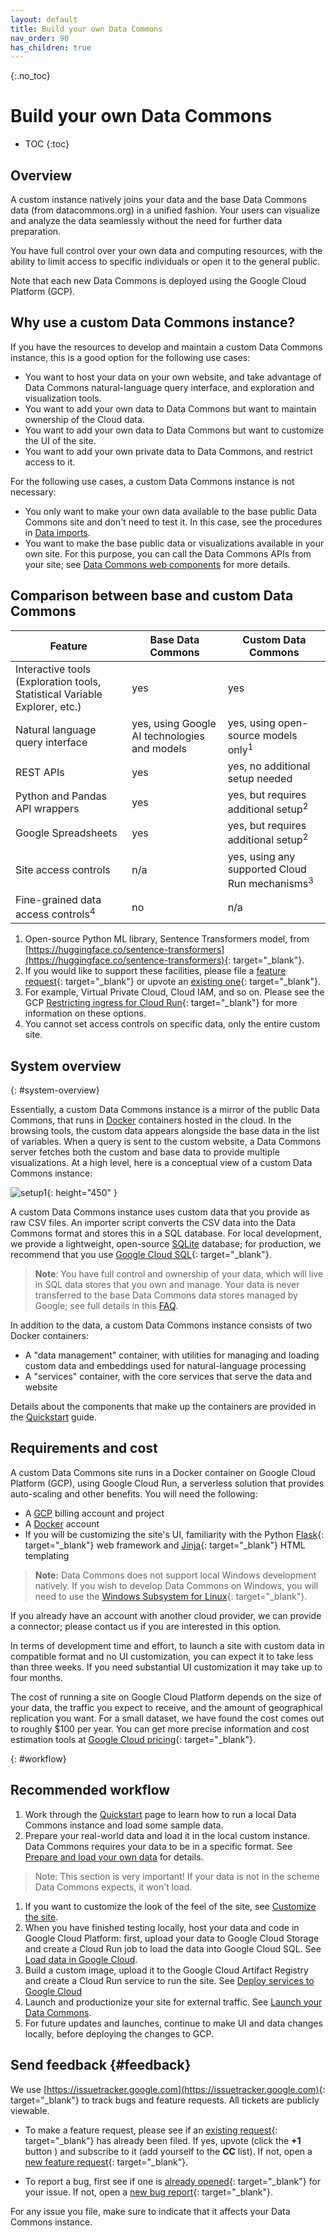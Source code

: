 ```yaml
---
layout: default
title: Build your own Data Commons
nav_order: 90
has_children: true
---
```


{:.no_toc}
# Build your own Data Commons

* TOC
{:toc}

## Overview

A custom instance natively joins your data and the base Data Commons data (from datacommons.org) in a unified fashion. Your users can visualize and analyze the data seamlessly without the need for further data preparation.

You have full control over your own data and computing resources, with the ability to limit access to specific individuals or open it to the general public.

Note that each new Data Commons is deployed using the Google Cloud Platform (GCP). 

## Why use a custom Data Commons instance?

If you have the resources to develop and maintain a custom Data Commons instance, this is a good option for the following use cases:

- You want to host your data on your own website, and take advantage of Data Commons natural-language query interface, and exploration and visualization tools.
- You want to add your own data to Data Commons but want to maintain ownership of the Cloud data.
- You want to add your own data to Data Commons but want to customize the UI of the site.
- You want to add your own private data to Data Commons, and restrict access to it.

For the following use cases, a custom Data Commons instance is not necessary:

- You only want to make your own data available to the base public Data Commons site and don't need to test it. In this case, see the procedures in [Data imports](/import_dataset/index.html).
- You want to make the base public data or visualizations available in your own site. For this purpose, you can call the Data Commons APIs from your site; see [Data Commons web components](/api/web_components/index.html) for more details.

## Comparison between base and custom Data Commons

| Feature                                                      |  Base Data Commons | Custom Data Commons |
|--------------------------------------------------------------|--------------------|---------------------|
| Interactive tools (Exploration tools, Statistical Variable Explorer, etc.) |  yes  |    yes    |
| Natural language query interface                            | yes, using Google AI technologies and models  |  yes, using open-source models only<sup>1</sup>  |
| REST APIs                                                   |  yes | yes, no additional setup needed |
| Python and Pandas API wrappers                               |  yes  | yes, but requires additional setup<sup>2</sup> |
| Google Spreadsheets                                         |  yes |  yes, but requires additional setup<sup>2</sup> |
| Site access controls | n/a | yes, using any supported Cloud Run mechanisms<sup>3</sup> |
| Fine-grained data access controls<sup>4</sup> |  no | n/a |

1. Open-source Python ML library, Sentence Transformers model, from [https://huggingface.co/sentence-transformers](https://huggingface.co/sentence-transformers){: target="_blank"}.
1. If you would like to support these facilities, please file a [feature request](https://issuetracker.google.com/issues/new?component=1659535&template=2053233){: target="_blank"} or upvote an [existing one](https://issuetracker.google.com/issues?q=componentid:1659535%2B%20type:feature_request){: target="_blank"}.
1. For example, Virtual Private Cloud, Cloud IAM, and so on. Please see the GCP [Restricting ingress for Cloud Run](https://cloud.google.com/run/docs/securing/ingress){: target="_blank"} for more information on these options. 
1. You cannot set access controls on specific data, only the entire custom site.

## System overview
{: #system-overview}

Essentially, a custom Data Commons instance is a mirror of the public Data Commons, that runs in [Docker](http://docker.com) containers hosted in the cloud. In the browsing tools, the custom data appears alongside the base data in the list of variables. When a query is sent to the custom website, a Data Commons server fetches both the custom and base data to provide multiple visualizations. At a high level, here is a conceptual view of a custom Data Commons instance:

![setup1](/assets/images/custom_dc/customdc_setup1.png){: height="450" }

A custom Data Commons instance uses custom data that you provide as raw CSV files. An importer script converts the CSV data into the Data Commons format and stores this in a SQL database. For local development, we provide a lightweight, open-source [SQLite](http://sqlite.org) database; for production, we recommend that you use [Google Cloud SQL](https://cloud.google.com/sql/){: target="_blank"}.


> **Note**: You have full control and ownership of your data, which will live in SQL data stores that you own and manage. Your data is never transferred to the base Data Commons data stores managed by Google; see full details in this [FAQ](/custom_dc/faq.html#data-security). 

In addition to the data, a custom Data Commons instance consists of two Docker containers: 
- A "data management" container, with utilities for managing and loading custom data and embeddings used for natural-language processing
- A "services" container, with the core services that serve the data and website

Details about the components that make up the containers are provided in the [Quickstart](/custom_dc/quickstart.html) guide.

## Requirements and cost

A custom Data Commons site runs in a Docker container on Google Cloud Platform (GCP), using Google Cloud Run, a serverless solution that provides auto-scaling and other benefits. You will need the following:

- A [GCP](http://console.cloud.google.com) billing account and project
- A [Docker](http://docker.com) account
- If you will be customizing the site's UI, familiarity with the Python [Flask](https://flask.palletsprojects.com/en/3.0.x/#){: target="_blank"} web framework and [Jinja](https://jinja.palletsprojects.com/en/3.1.x/templates/){: target="_blank"} HTML templating

> **Note:** Data Commons does not support local Windows development natively. If you wish to develop Data Commons on Windows, you will need to use the [Windows Subsystem for Linux](https://learn.microsoft.com/en-us/windows/wsl/about){: target="_blank"}.

If you already have an account with another cloud provider, we can provide a connector; please contact us if you are interested in this option.

In terms of development time and effort, to launch a site with custom data in compatible format and no UI customization, you can expect it to take less than three weeks. If you need substantial UI customization it may take up to four months.

The cost of running a site on Google Cloud Platform depends on the size of your data, the traffic you expect to receive, and the amount of geographical replication you want. For a small dataset, we have found the cost comes out to roughly $100 per year. You can get more precise information and cost estimation tools at [Google Cloud pricing](https://cloud.google.com/pricing){: target="_blank"}.

{: #workflow}
## Recommended workflow

1. Work through the [Quickstart](/custom_dc/quickstart.html) page to learn how to run a local Data Commons instance and load some sample data.
1. Prepare your real-world data and load it in the local custom instance. Data Commons requires your data to be in a specific format. See [Prepare and load your own data](/custom_dc/custom_data.html) for details. 
> Note: This section is very important!  If your data is not in the scheme Data Commons expects, it won't load.
1. If you want to customize the look of the feel of the site, see [Customize the site](/custom_dc/custom_ui.html).
1. When you have finished testing locally, host your data and code in Google Cloud Platform: first, upload your data to Google Cloud Storage and create a Cloud Run job to load the data into Google Cloud SQL. See [Load data in Google Cloud](/custom_dc/data_cloud.html).
1. Build a custom image, upload it to the Google Cloud Artifact Registry and create a Cloud Run service to run the site. See [Deploy services to Google Cloud](deploy_cloud.md)
1. Launch and productionize your site for external traffic. See [Launch your Data Commons](/custom_dc/launch_cloud.html).
1. For future updates and launches, continue to make UI and data changes locally, before deploying the changes to GCP.

## Send feedback {#feedback}

We use [https://issuetracker.google.com](https://issuetracker.google.com){: target="_blank"} to track bugs and feature requests. All tickets are publicly viewable.

- To make a feature request, please see if an [existing request](https://issuetracker.google.com/issues?q=componentid:1659535%2B%20type:feature_request){: target="_blank"} has already been filed. If yes, upvote (click the **+1** button ) and subscribe to it (add yourself to the **CC** list). If not, open a [new feature request](https://issuetracker.google.com/issues/new?component=1659535){: target="_blank"}.

- To report a bug, first see if one is [already opened](https://issuetracker.google.com/issues?q=componentid:1659535%20-type:feature_request){: target="_blank"} for your issue. If not, open a [new bug report](https://issuetracker.com/issues/new?component=1659535&template=2053231){: target="_blank"}.

For any issue you file, make sure to indicate that it affects your Data Commons instance.